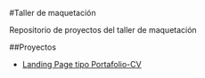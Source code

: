 #Taller de maquetación

Repositorio de proyectos del taller de maquetación

##Proyectos

-   [Landing Page tipo Portafolio-CV](https://m0n71.github.io/taller-maquetacion/)
